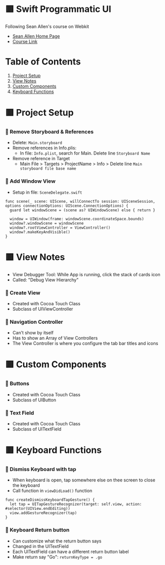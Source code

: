 # :red_square: Swift Programmatic UI

Following Sean Allen's course on Webkit

- [Sean Allen Home Page](https://seanallen.teachable.com/courses/)
- [Course Link](https://seanallen.teachable.com/courses/enrolled/681906)

# Table of Contents

1. [Project Setup]()
2. [View Notes]()
3. [Custom Components]()
4. [Keyboard Functions](#keyboardFunctions)

# :red_square: Project Setup

### :small_orange_diamond: Remove Storyboard & References

- Delete: `Main.storyboard`
- Remove references in Info.plis:
  - In file: `Info.plist`, search for Main. Delete line `Storyboard Name`
- Remove reference in Target
  - Main File > Targets > ProjectName > Info > Delete line `Main storyboard file base name`  

### :small_orange_diamond: Add Window View

- Setup in file: `SceneDelegate.swift`
```
func scene(_ scene: UIScene, willConnectTo session: UISceneSession, options connectionOptions: UIScene.ConnectionOptions) {
  guard let windowScene = (scene as? UIWindowScene) else { return }
        
  window = UIWindow(frame: windowScene.coordinateSpace.bounds)      
  window?.windowScene = windowScene
  window?.rootViewController = ViewController()
  window?.makeKeyAndVisible()
}
```

# :red_square: View Notes

- View Debugger Tool: While App is running, click the stack of cards icon
- Called: "Debug View Hierarchy"

### :small_orange_diamond: Create View

- Created with Cocoa Touch Class
- Subclass of UIViewController

### :small_orange_diamond: Navigation Controller

- Can't show by itself
- Has to show an Array of View Controllers
- The View Controller is where you configure the tab bar titles and icons

# :red_square: Custom Components

### :small_orange_diamond: Buttons

- Created with Cocoa Touch Class
- Subclass of UIButton

### :small_orange_diamond: Text Field

- Created with Cocoa Touch Class
- Subclass of UITextField

# :red_square: Keyboard Functions <a id="keyboardFunctions"></a>

### :small_orange_diamond: Dismiss Keyboard with tap

- When keyboard is open, tap somewhere else on thee screen to close the keyboard
- Call function in `viewDidLoad()` function
```
func createDismissKeyboardTapGesture() {
  let tap = UITapGestureRecognizer(target: self.view, action: #selector(UIView.endEditing))      
  view.addGestureRecognizer(tap)
}
```

### :small_orange_diamond: Keyboard Return button

- Can customize what the return button says
- Changed in the UITextField
- Each UITextField can have a different return button label
- Make return say "Go": `returnKeyType = .go`
